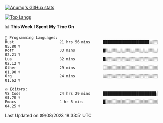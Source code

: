 [![Anurag's GitHub stats](https://github-readme-stats.vercel.app/api?username=wugouzi&count_private=true)](https://github.com/anuraghazra/github-readme-stats)

[![Top Langs](https://github-readme-stats.vercel.app/api/top-langs/?username=wugouzi&layout=compact&count_private=true&hide=html)](https://github.com/anuraghazra/github-readme-stats)

<!--START_SECTION:waka-->
📊 **This Week I Spent My Time On** 

```text
💬 Programming Languages: 
Rust                     21 hrs 56 mins      █████████████████████░░░░   85.80 % 
Roff                     33 mins             █░░░░░░░░░░░░░░░░░░░░░░░░   02.21 % 
Lua                      32 mins             █░░░░░░░░░░░░░░░░░░░░░░░░   02.12 % 
Other                    29 mins             ░░░░░░░░░░░░░░░░░░░░░░░░░   01.90 % 
Org                      24 mins             ░░░░░░░░░░░░░░░░░░░░░░░░░   01.62 % 

🔥 Editors: 
VS Code                  24 hrs 29 mins      ████████████████████████░   95.75 % 
Emacs                    1 hr 5 mins         █░░░░░░░░░░░░░░░░░░░░░░░░   04.25 % 
```


 Last Updated on 09/08/2023 18:33:51 UTC
<!--END_SECTION:waka-->

<!--
**wugouzi/wugouzi** is a ✨ _special_ ✨ repository because its `README.md` (this file) appears on your GitHub profile.

Here are some ideas to get you started:

- 🔭 I’m currently working on ...
- 🌱 I’m currently learning ...
- 👯 I’m looking to collaborate on ...
- 🤔 I’m looking for help with ...
- 💬 Ask me about ...
- 📫 How to reach me: ...
- 😄 Pronouns: ...
- ⚡ Fun fact: ...
-->
